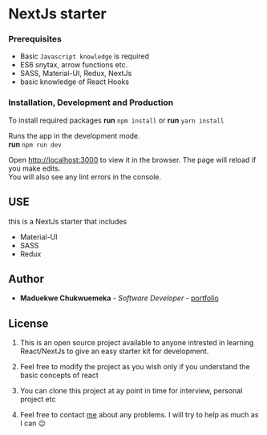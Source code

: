 # NextJs starter

### Prerequisites

- Basic `Javascript knowledge` is required
- ES6 snytax, arrow functions etc.
- SASS, Material-UI, Redux, NextJs
- basic knowledge of React Hooks

### Installation, Development and Production

To install required packages
**run** `npm install` or **run** `yarn install`

Runs the app in the development mode.<br />
**run** `npm run dev`

Open [http://localhost:3000](http://localhost:3000) to view it in the browser.
The page will reload if you make edits.<br />
You will also see any lint errors in the console.

## USE

this is a NextJs starter that includes

- Material-UI
- SASS
- Redux

## Author

- **Maduekwe Chukwuemeka** - _Software Developer_ - [portfolio](https://chukwuemeka.vercel.app)

## License

1. This is an open source project available to anyone intrested in learning React/NextJs to give an easy starter kit for development.

2. Feel free to modify the project as you wish only if you understand the basic concepts of react

3. You can clone this project at ay point in time for interview, personal project etc

4. Feel free to contact [me](https://chukwuemeka.vercel.app) about any problems. I will try to help as much as I can 😉
